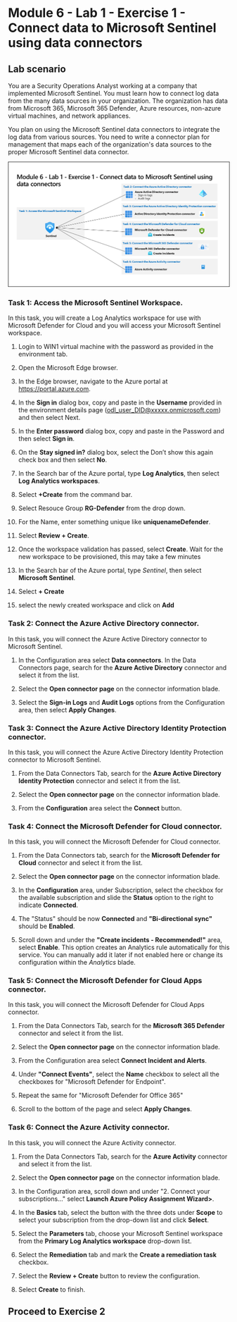 # Module 6 - Lab 1 - Exercise 1 - Connect data to Microsoft Sentinel using data connectors

## Lab scenario


You are a Security Operations Analyst working at a company that implemented Microsoft Sentinel. You must learn how to connect log data from the many data sources in your organization. The organization has data from Microsoft 365, Microsoft 365 Defender, Azure resources, non-azure virtual machines, and network appliances.

You plan on using the Microsoft Sentinel data connectors to integrate the log data from various sources. You need to write a connector plan for management that maps each of the organization's data sources to the proper Microsoft Sentinel data connector.

 ![Picture 1](../Media/SC-200-Lab_Diagrams_Mod6_L1_Ex1.png)



### Task 1: Access the Microsoft Sentinel Workspace.

 In this task, you will create a Log Analytics workspace for use with Microsoft Defender for Cloud and you will access your Microsoft Sentinel workspace.  

 1. Login to WIN1 virtual machine with the password as provided in the environment tab.

 1. Open the Microsoft Edge browser.

 1. In the Edge browser, navigate to the Azure portal at https://portal.azure.com.

 1. In the **Sign in** dialog box, copy and paste in the **Username** provided in the environment details page (odl_user_DID@xxxxx.onmicrosoft.com) and then select Next.

 1. In the **Enter password** dialog box, copy and paste in the Password and then select **Sign in**.

 1. On the **Stay signed in?** dialog box, select the Don’t show this again check box and then select **No**.

 1. In the Search bar of the Azure portal, type **Log Analytics**, then select **Log Analytics workspaces**.

 1. Select **+Create** from the command bar.

 1. Select Resouce Group **RG-Defender**  from the drop down.

 1. For the Name, enter something unique like **uniquenameDefender**.

 1. Select **Review + Create**.

 1. Once the workspace validation has passed, select **Create**. Wait for the new workspace to be provisioned, this may take a few minutes
 
 1. In the Search bar of the Azure portal, type *Sentinel*, then select **Microsoft Sentinel**.
 
 1. Select **+ Create**

 1. select the newly created workspace and click on **Add**


### Task 2: Connect the Azure Active Directory connector.

 In this task, you will connect the Azure Active Directory connector to Microsoft Sentinel.

 1. In the Configuration area select **Data connectors**.  In the Data Connectors page, search for the **Azure Active Directory** connector and select it from the list.

 1. Select the **Open connector page** on the connector information blade.

 1. Select the **Sign-in Logs** and **Audit Logs** options from the Configuration area, then select **Apply Changes**.

### Task 3: Connect the Azure Active Directory Identity Protection connector.

 In this task, you will connect the Azure Active Directory Identity Protection connector to Microsoft Sentinel.

 1. From the Data Connectors Tab, search for the **Azure Active Directory Identity Protection** connector and select it from the list.

 1. Select the **Open connector page** on the connector information blade.

 1. From the **Configuration** area select the **Connect** button.


### Task 4: Connect the Microsoft Defender for Cloud connector.

 In this task, you will connect the Microsoft Defender for Cloud connector.

 1. From the Data Connectors tab, search for the **Microsoft Defender for Cloud** connector and select it from the list.

 1. Select the **Open connector page** on the connector information blade.

 1. In the **Configuration** area, under Subscription, select the checkbox for the available subscription and slide the **Status** option to the right to indicate **Connected**.

1. The "Status" should be now **Connected** and **"Bi-directional sync"** should be **Enabled**.

1. Scroll down and under the **"Create incidents - Recommended!"** area, select **Enable**. This option creates an Analytics rule automatically for this service. You can manually add it later if not enabled here or change its configuration within the *Analytics* blade.


### Task 5: Connect the Microsoft Defender for Cloud Apps connector.

In this task, you will connect the Microsoft Defender for Cloud Apps connector.

1. From the Data Connectors Tab, search for the **Microsoft 365 Defender** connector and select it from the list.

1. Select the **Open connector page** on the connector information blade.

1. From the Configuration area select **Connect Incident and Alerts**. 

1. Under **"Connect Events"**, select the **Name** checkbox to select all the checkboxes for "Microsoft Defender for Endpoint".

1. Repeat the same for "Microsoft Defender for Office 365"

1. Scroll to the bottom of the page and select **Apply Changes**.


### Task 6: Connect the Azure Activity connector.

In this task, you will connect the Azure Activity connector.

1. From the Data Connectors Tab, search for the **Azure Activity** connector and select it from the list.

1. Select the **Open connector page** on the connector information blade.

1. In the Configuration area, scroll down and under "2. Connect your subscriptions..." select **Launch Azure Policy Assignment Wizard>**.

1. In the **Basics** tab, select the button with the three dots under **Scope** to select your subscription from the drop-down list and click **Select**.

1. Select the **Parameters** tab, choose your Microsoft Sentinel workspace from the **Primary Log Analytics workspace** drop-down list.

1. Select the **Remediation** tab and mark the **Create a remediation task** checkbox.

1. Select the **Review + Create** button to review the configuration.

1. Select **Create** to finish.

## Proceed to Exercise 2
